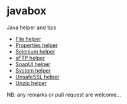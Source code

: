 javabox
=======

Java helper and tips

* [File helper](https://github.com/boly38/javabox/blob/master/src/test/java/org/internetresources/util/FileHelper.java)
* [Properties helper](https://github.com/boly38/javabox/blob/master/src/test/java/org/internetresources/util/PropertiesHelper.java)
* [Selenium helper](https://github.com/boly38/javabox/blob/master/src/test/java/org/internetresources/util/SeleniumHelper.java)
* [sFTP helper](https://github.com/boly38/javabox/blob/master/src/test/java/org/internetresources/util/SFTPHelper.java)
* [SoapUI helper](https://github.com/boly38/javabox/blob/master/src/test/java/org/internetresources/util/SoapUIHelper.java)
* [System helper](https://github.com/boly38/javabox/blob/master/src/test/java/org/internetresources/util/SystemHelper.java)
* [UnsafeSSL helper](https://github.com/boly38/javabox/blob/master/src/test/java/org/internetresources/util/UnsafeSSLHelper.java)
* [Unzip helper](https://github.com/boly38/javabox/blob/master/src/test/java/org/internetresources/util/UnzipHelper.java)

NB: any remarks or pull request are welcome...
